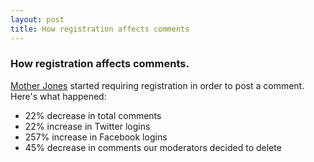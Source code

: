 ```yaml
---
layout: post
title: How registration affects comments
---
```


### How registration affects comments.

[Mother Jones](http://motherjones.tumblr.com/post/18287178209/raw-data-how-registration-affects-comments) started requiring registration in order to post a comment. Here's what happened:

* 22% decrease in total comments
* 22% increase in Twitter logins
* 257% increase in Facebook logins
* 45% decrease in comments our moderators decided to delete